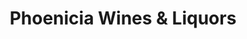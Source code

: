 ---
title: "Phoenicia Wines & Liquors"
url: /phoenicia/phoenicia-wines-und-liquors/
shop: Spirituosen
---